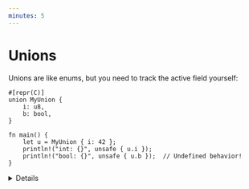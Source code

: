 ```yaml
---
minutes: 5
---
```


# Unions

Unions are like enums, but you need to track the active field yourself:

```rust,editable
#[repr(C)]
union MyUnion {
    i: u8,
    b: bool,
}

fn main() {
    let u = MyUnion { i: 42 };
    println!("int: {}", unsafe { u.i });
    println!("bool: {}", unsafe { u.b });  // Undefined behavior!
}
```

<details>

Unions are very rarely needed in Rust as you can usually use an enum. They are
occasionally needed for interacting with C library APIs.

If you just want to reinterpret bytes as a different type, you probably want
[`std::mem::transmute`](https://doc.rust-lang.org/stable/std/mem/fn.transmute.html)
or a safe wrapper such as the [`zerocopy`](https://crates.io/crates/zerocopy)
crate.

</details>
